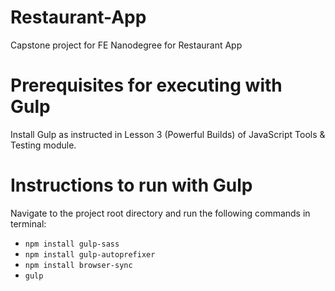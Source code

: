 # Restaurant-App
Capstone project for FE Nanodegree for Restaurant App

# Prerequisites for executing with Gulp
Install Gulp as instructed in Lesson 3 (Powerful Builds) of JavaScript Tools & Testing module.

# Instructions to run with Gulp

Navigate to the project root directory and run the following commands in terminal:
* `npm install gulp-sass`
* `npm install gulp-autoprefixer`
* `npm install browser-sync`
* `gulp`
